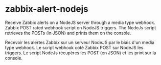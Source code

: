 # zabbix-alert-nodejs

Receive Zabbix alerts on a NodeJS server through a media type webhook.
Zabbix POST rated webhook script on NodeJS triggers.
The NodeJs script retrieves the POSTs (in JSON) and prints them on the console.

Recevoir les alertes Zabbix sur un serveur NodeJS par le biais d'un media type webhook.
Le script webhook coté Zabbix POST sur NodeJS les triggers.
Le script NodeJs récupères les POST (en JSON) et les print sur la console.
